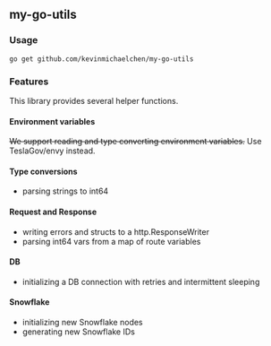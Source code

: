 ## my-go-utils
### Usage
```
go get github.com/kevinmichaelchen/my-go-utils
```

### Features
This library provides several helper functions.

#### Environment variables
~~We support reading and type converting environment variables.~~
Use TeslaGov/envy instead.

#### Type conversions
- parsing strings to int64

#### Request and Response
- writing errors and structs to a http.ResponseWriter
- parsing int64 vars from a map of route variables

#### DB
- initializing a DB connection with retries and intermittent sleeping

#### Snowflake
- initializing new Snowflake nodes
- generating new Snowflake IDs
